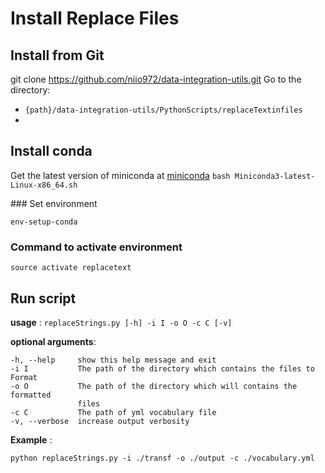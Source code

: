# Install Replace Files

## Install from Git
git clone https://github.com/niio972/data-integration-utils.git
Go to the directory:
 - ```{path}/data-integration-utils/PythonScripts/replaceTextinfiles```
 - 

## Install conda
Get the latest version of miniconda at [miniconda](https://www.anaconda.com/download/#linux)
```bash Miniconda3-latest-Linux-x86_64.sh```

### Set environment

```env-setup-conda```

### Command to activate environment
```source activate replacetext```

## Run script

**usage** : ```replaceStrings.py [-h] -i I -o O -c C [-v]```

**optional arguments**:
  ```
  -h, --help     show this help message and exit
  -i I           The path of the directory which contains the files to Format
  -o O           The path of the directory which will contains the formatted
                 files
  -c C           The path of yml vocabulary file
  -v, --verbose  increase output verbosity
  ```

**Example** : 

```python replaceStrings.py -i ./transf -o ./output -c ./vocabulary.yml```
